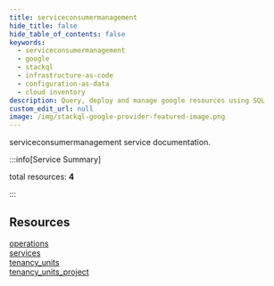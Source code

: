 ```yaml
---
title: serviceconsumermanagement
hide_title: false
hide_table_of_contents: false
keywords:
  - serviceconsumermanagement
  - google
  - stackql
  - infrastructure-as-code
  - configuration-as-data
  - cloud inventory
description: Query, deploy and manage google resources using SQL
custom_edit_url: null
image: /img/stackql-google-provider-featured-image.png
---
```


serviceconsumermanagement service documentation.

:::info[Service Summary]

total resources: __4__  

:::

## Resources
<div class="row">
<div class="providerDocColumn">
<a href="/services/serviceconsumermanagement/operations/">operations</a><br />
<a href="/services/serviceconsumermanagement/services/">services</a>
</div>
<div class="providerDocColumn">
<a href="/services/serviceconsumermanagement/tenancy_units/">tenancy_units</a><br />
<a href="/services/serviceconsumermanagement/tenancy_units_project/">tenancy_units_project</a>
</div>
</div>